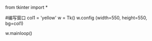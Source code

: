 from tkinter import *

#编写窗口
col1 = 'yellow'
w = Tk()
w.config (width=550, height=550, bg=col1)

w.mainloop()